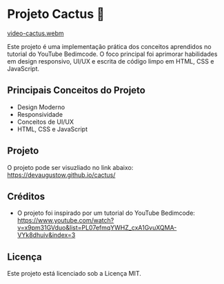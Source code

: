 # Projeto Cactus 🌵
[video-cactus.webm](https://github.com/user-attachments/assets/fe11b019-df2f-452e-9bb9-4c90f5ba75cf)

Este projeto é uma implementação prática dos conceitos aprendidos no tutorial do YouTube Bedimcode. O foco principal foi aprimorar habilidades em design responsivo, UI/UX e escrita de código limpo em HTML, CSS e JavaScript.

## Principais Conceitos do Projeto
- Design Moderno
- Responsividade
- Conceitos de UI/UX
- HTML, CSS e JavaScript

## Projeto
O projeto pode ser visuzliado no link abaixo:</br>
https://devaugustow.github.io/cactus/

## Créditos
- O projeto foi inspirado por um tutorial do YouTube Bedimcode: https://www.youtube.com/watch?v=x9pm31GVduo&list=PL07efmqYWHZ_cxA1GvuXQMA-VYk8dhuiv&index=3

## Licença
Este projeto está licenciado sob a Licença MIT.
